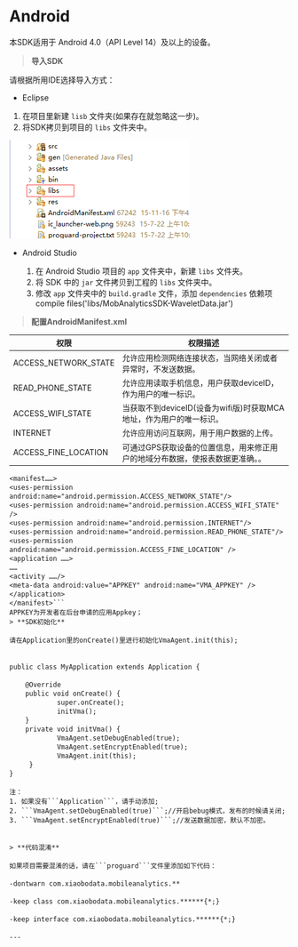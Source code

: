 # Android
本SDK适用于 Android 4.0（API Level 14）及以上的设备。


> **导入SDK**

请根据所用IDE选择导入方式：
* Eclipse 
 
 1. 在项目里新建 ```lisb``` 文件夹(如果存在就忽略这一步)。
 2. 将SDK拷贝到项目的 ```libs``` 文件夹中。
  
 ![](android_integration_picture1.png)
* Android Studio
  
  1. 在 Android Studio 项目的 ```app``` 文件夹中，新建 ```libs``` 文件夹。
  2. 将 SDK 中的 ```jar``` 文件拷贝到工程的 ```libs``` 文件夹中。
  3. 修改 ```app``` 文件夹中的 ```build.gradle``` 文件，添加 ```dependencies``` 依赖项
         compile files('libs/MobAnalyticsSDK-WaveletData.jar')
  

> **配置AndroidManifest.xml**

| 权限 | 权限描述 |
| -- | -- |
| ACCESS_NETWORK_STATE| 允许应用检测网络连接状态，当网络关闭或者异常时，不发送数据。 |
| READ_PHONE_STATE| 允许应用读取手机信息，用户获取deviceID，作为用户的唯一标识。 |
| ACCESS_WIFI_STATE| 当获取不到deviceID(设备为wifi版)时获取MCA地址，作为用户的唯一标识。 |
| INTERNET| 允许应用访问互联网，用于用户数据的上传。 |
| ACCESS_FINE_LOCATION| 可通过GPS获取设备的位置信息，用来修正用户的地域分布数据，使报表数据更准确。。 |
```
<manifest……>
<uses-permission android:name="android.permission.ACCESS_NETWORK_STATE"/>
<uses-permission android:name="android.permission.ACCESS_WIFI_STATE" />
<uses-permission android:name="android.permission.INTERNET"/>
<uses-permission android:name="android.permission.READ_PHONE_STATE"/>
<uses-permission android:name="android.permission.ACCESS_FINE_LOCATION" />
<application ……>
……
<activity ……/>
<meta-data android:value="APPKEY" android:name="VMA_APPKEY" />
</application>    
</manifest>```
APPKEY为开发者在后台申请的应用Appkey；
> **SDK初始化**

请在Application里的onCreate()里进行初始化VmaAgent.init(this);


public class MyApplication extends Application {

    @Override
	public void onCreate() {
	        super.onCreate();
	        initVma();
	}
	private void initVma() {
            VmaAgent.setDebugEnabled(true);
		    VmaAgent.setEncryptEnabled(true);
	        VmaAgent.init(this);
	 }
}

注：
1. 如果没有```Application```，请手动添加;
2. ```VmaAgent.setDebugEnabled(true)```;//开启bebug模式，发布的时候请关闭;
3. ```VmaAgent.setEncryptEnabled(true)```;//发送数据加密，默认不加密。


> **代码混淆**

如果项目需要混淆的话，请在```proguard```文件里添加如下代码：

-dontwarn com.xiaobodata.mobileanalytics.**

-keep class com.xiaobodata.mobileanalytics.******{*;}

-keep interface com.xiaobodata.mobileanalytics.******{*;}

---

